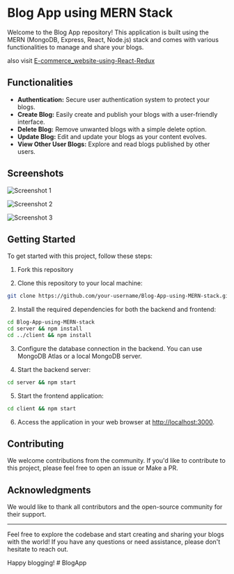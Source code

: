 # Blog App using MERN Stack

Welcome to the Blog App repository! This application is built using the MERN (MongoDB, Express, React, Node.js) stack and comes with various functionalities to manage and share your blogs.

also visit [E-commerce_website-using-React-Redux](https://github.com/khushi2706/E-commerce-website-using-React-Redux)

## Functionalities

- **Authentication:** Secure user authentication system to protect your blogs.
- **Create Blog:** Easily create and publish your blogs with a user-friendly interface.
- **Delete Blog:** Remove unwanted blogs with a simple delete option.
- **Update Blog:** Edit and update your blogs as your content evolves.
- **View Other User Blogs:** Explore and read blogs published by other users.

## Screenshots

![Screenshot 1](https://user-images.githubusercontent.com/67452985/172217325-4378400e-60a0-4364-aadb-89e900886a1c.png)

![Screenshot 2](https://user-images.githubusercontent.com/67452985/172217368-76264e6e-8373-484d-9cd0-3af5920754b1.png)

![Screenshot 3](https://user-images.githubusercontent.com/67452985/172217649-238abde0-1b29-40fe-a46e-1b5bb03678c8.png)

## Getting Started

To get started with this project, follow these steps:

1. Fork this repository

1. Clone this repository to your local machine:

```bash
git clone https://github.com/your-username/Blog-App-using-MERN-stack.git
```

2. Install the required dependencies for both the backend and frontend:

```bash
cd Blog-App-using-MERN-stack
cd server && npm install
cd ../client && npm install
```

3. Configure the database connection in the backend. You can use MongoDB Atlas or a local MongoDB server.

4. Start the backend server:

```bash
cd server && npm start
```

5. Start the frontend application:

```bash
cd client && npm start
```


6. Access the application in your web browser at [http://localhost:3000](http://localhost:3000).

## Contributing

We welcome contributions from the community. If you'd like to contribute to this project, please feel free to open an issue or Make a PR.


## Acknowledgments

We would like to thank all contributors and the open-source community for their support.

---

Feel free to explore the codebase and start creating and sharing your blogs with the world! If you have any questions or need assistance, please don't hesitate to reach out.

Happy blogging!
#   B l o g A p p  
 